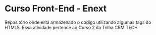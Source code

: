 # Curso Front-End - Enext
Repositório onde está armazenado o código utilizando algumas tags do HTML5. Essa atividade pertence ao Curso 2 da Trilha CRM TECH
